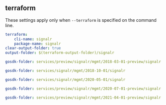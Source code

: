 
## terraform

These settings apply only when `--terraform` is specified on the command line.

``` yaml $(terraform)
terraform:
    cli-name: signalr
    package-name: signalr
clear-output-folder: true
output-folder: $(terraform-output-folder)/signalr
```

``` yaml $(tag) == 'package-2018-03-01-preview' && $(terraform)
gosdk-folder: services/preview/signalr/mgmt/2018-03-01-preview/signalr
```

``` yaml $(tag) == 'package-2018-10-01' && $(terraform)
gosdk-folder: services/signalr/mgmt/2018-10-01/signalr
```

``` yaml $(tag) == 'package-2020-05-01' && $(terraform)
gosdk-folder: services/signalr/mgmt/2020-05-01/signalr
```

``` yaml $(tag) == 'package-2020-07-01-preview' && $(terraform)
gosdk-folder: services/preview/signalr/mgmt/2020-07-01-preview/signalr
```

``` yaml $(tag) == 'package-2021-04-01-preview' && $(terraform)
gosdk-folder: services/preview/signalr/mgmt/2021-04-01-preview/signalr
```
